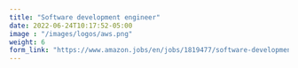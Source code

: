```yaml
---
title: "Software development engineer"
date: 2022-06-24T10:17:52-05:00
image : "/images/logos/aws.png"
weight: 6
form_link: "https://www.amazon.jobs/en/jobs/1819477/software-development-engineer-apache-flink-engineer"
---
```

